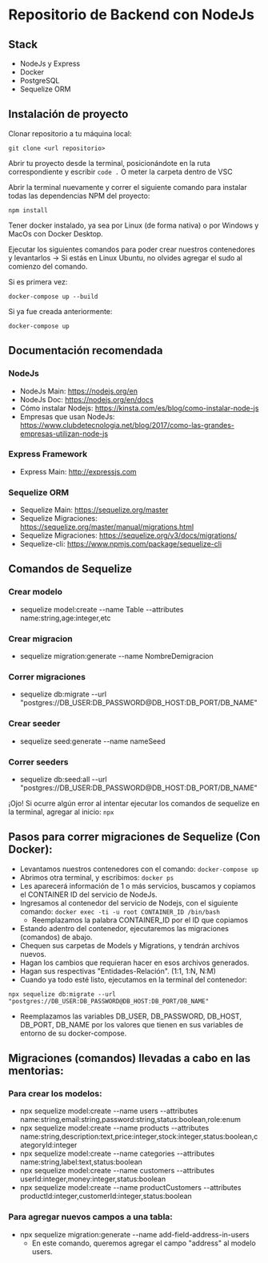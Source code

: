 # Repositorio de Backend con NodeJs

## Stack

- NodeJs y Express
- Docker
- PostgreSQL
- Sequelize ORM

## Instalación de proyecto

Clonar repositorio a tu máquina local:

```
git clone <url repositorio>
```

Abrir tu proyecto desde la terminal, posicionándote en la ruta correspondiente y escribir `code .`
O meter la carpeta dentro de VSC

Abrir la terminal nuevamente y correr el siguiente comando para instalar todas las dependencias NPM del proyecto:

```
npm install
```

Tener docker instalado, ya sea por Linux (de forma nativa) o por Windows y MacOs con Docker Desktop.

Ejecutar los siguientes comandos para poder crear nuestros contenedores y levantarlos ->
Si estás en Linux Ubuntu, no olvides agregar el sudo al comienzo del comando.

Si es primera vez:

```
docker-compose up --build
```

Si ya fue creada anteriormente:

```
docker-compose up
```

## Documentación recomendada

### NodeJs

- NodeJs Main: https://nodejs.org/en
- NodeJs Doc: https://nodejs.org/en/docs
- Cómo instalar Nodejs: https://kinsta.com/es/blog/como-instalar-node-js
- Empresas que usan NodeJs: https://www.clubdetecnologia.net/blog/2017/como-las-grandes-empresas-utilizan-node-js

### Express Framework

- Express Main: http://expressjs.com

### Sequelize ORM

- Sequelize Main: https://sequelize.org/master
- Sequelize Migraciones: https://sequelize.org/master/manual/migrations.html
- Sequelize Migraciones: https://sequelize.org/v3/docs/migrations/
- Sequelize-cli: https://www.npmjs.com/package/sequelize-cli

## Comandos de Sequelize

### Crear modelo

- sequelize model:create --name Table --attributes name:string,age:integer,etc

### Crear migracion

- sequelize migration:generate --name NombreDemigracion

### Correr migraciones

- sequelize db:migrate --url "postgres://DB_USER:DB_PASSWORD@DB_HOST:DB_PORT/DB_NAME"

### Crear seeder

- sequelize seed:generate --name nameSeed

### Correr seeders

- sequelize db:seed:all --url "postgres://DB_USER:DB_PASSWORD@DB_HOST:DB_PORT/DB_NAME"

¡Ojo! Si ocurre algún error al intentar ejecutar los comandos de sequelize en la terminal, agregar al inicio:
`npx`

## Pasos para correr migraciones de Sequelize (Con Docker):
- Levantamos nuestros contenedores con el comando: ```docker-compose up```
- Abrimos otra terminal, y escribimos: ```docker ps```
- Les aparecerá información de 1 o más servicios, buscamos y copiamos el CONTAINER ID del servicio de NodeJs. 
- Ingresamos al contenedor del servicio de Nodejs, con el siguiente comando: ```docker exec -ti -u root CONTAINER_ID /bin/bash```  
  - Reemplazamos la palabra CONTAINER_ID por el ID que copiamos
- Estando adentro del contenedor, ejecutaremos las migraciones (comandos) de abajo.
- Chequen sus carpetas de Models y Migrations, y tendrán archivos nuevos.
- Hagan los cambios que requieran hacer en esos archivos generados.
- Hagan sus respectivas "Entidades-Relación". (1:1, 1:N, N:M)
- Cuando ya todo esté listo, ejecutamos en la terminal del contenedor: 
```
npx sequelize db:migrate --url "postgres://DB_USER:DB_PASSWORD@DB_HOST:DB_PORT/DB_NAME"
```
  - Reemplazamos las variables DB_USER, DB_PASSWORD, DB_HOST, DB_PORT, DB_NAME por los valores que tienen en sus variables de entorno de su docker-compose.

## Migraciones (comandos) llevadas a cabo en las mentorias:

### Para crear los modelos:

- npx sequelize model:create --name users --attributes name:string,email:string,password:string,status:boolean,role:enum
- npx sequelize model:create --name products --attributes name:string,description:text,price:integer,stock:integer,status:boolean,categoryId:integer
- npx sequelize model:create --name categories --attributes name:string,label:text,status:boolean
- npx sequelize model:create --name customers --attributes userId:integer,money:integer,status:boolean
- npx sequelize model:create --name productCustomers --attributes productId:integer,customerId:integer,status:boolean

### Para agregar nuevos campos a una tabla:

- npx sequelize migration:generate --name add-field-address-in-users
  - En este comando, queremos agregar el campo "address" al modelo users.
